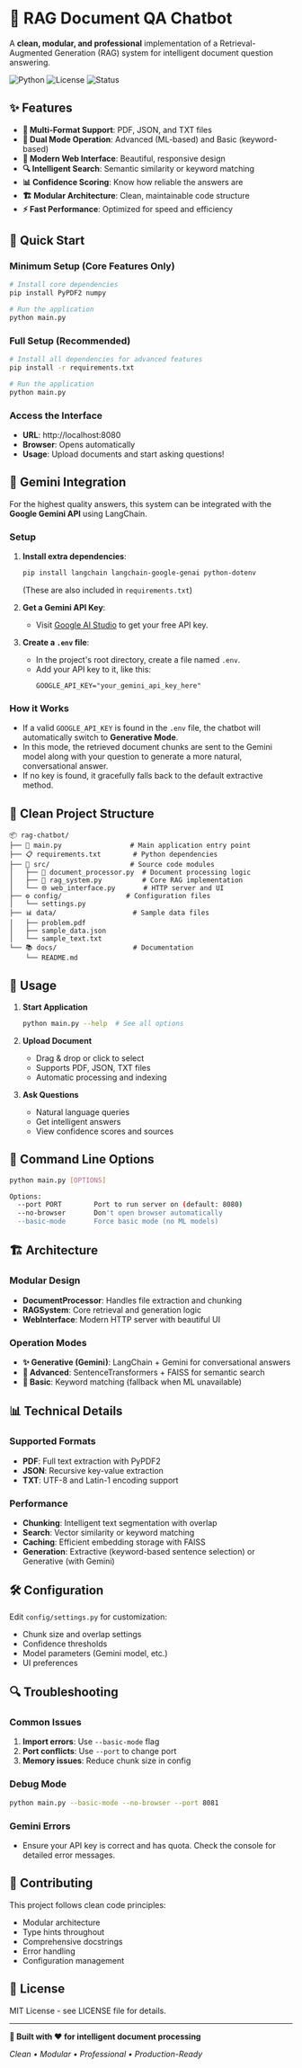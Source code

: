# 🤖 RAG Document QA Chatbot

A **clean, modular, and professional** implementation of a Retrieval-Augmented Generation (RAG) system for intelligent document question answering.

![Python](https://img.shields.io/badge/Python-3.8%2B-blue)
![License](https://img.shields.io/badge/License-MIT-green)
![Status](https://img.shields.io/badge/Status-Production%20Ready-brightgreen)

## ✨ Features

- **📄 Multi-Format Support**: PDF, JSON, and TXT files
- **🧠 Dual Mode Operation**: Advanced (ML-based) and Basic (keyword-based)
- **🎨 Modern Web Interface**: Beautiful, responsive design
- **🔍 Intelligent Search**: Semantic similarity or keyword matching
- **📊 Confidence Scoring**: Know how reliable the answers are
- **🏗️ Modular Architecture**: Clean, maintainable code structure
- **⚡ Fast Performance**: Optimized for speed and efficiency

## 🚀 Quick Start

### Minimum Setup (Core Features Only)
```bash
# Install core dependencies
pip install PyPDF2 numpy

# Run the application
python main.py
```

### Full Setup (Recommended)
```bash
# Install all dependencies for advanced features
pip install -r requirements.txt

# Run the application  
python main.py
```

### Access the Interface
- **URL**: http://localhost:8080
- **Browser**: Opens automatically
- **Usage**: Upload documents and start asking questions!

## 🧠 Gemini Integration

For the highest quality answers, this system can be integrated with the **Google Gemini API** using LangChain.

### Setup

1.  **Install extra dependencies**:
    ```bash
    pip install langchain langchain-google-genai python-dotenv
    ```
    (These are also included in `requirements.txt`)

2.  **Get a Gemini API Key**:
    - Visit [Google AI Studio](https://makersuite.google.com/app/apikey) to get your free API key.

3.  **Create a `.env` file**:
    - In the project's root directory, create a file named `.env`.
    - Add your API key to it, like this:
      ```
      GOOGLE_API_KEY="your_gemini_api_key_here"
      ```

### How it Works

- If a valid `GOOGLE_API_KEY` is found in the `.env` file, the chatbot will automatically switch to **Generative Mode**.
- In this mode, the retrieved document chunks are sent to the Gemini model along with your question to generate a more natural, conversational answer.
- If no key is found, it gracefully falls back to the default extractive method.

## 📁 Clean Project Structure

```
📦 rag-chatbot/
├── 🚀 main.py                 # Main application entry point
├── 📋 requirements.txt        # Python dependencies  
├── 📂 src/                    # Source code modules
│   ├── 📄 document_processor.py  # Document processing logic
│   ├── 🧠 rag_system.py          # Core RAG implementation
│   └── 🌐 web_interface.py       # HTTP server and UI
├── ⚙️ config/                # Configuration files
│   └── settings.py
├── 📊 data/                   # Sample data files
│   ├── problem.pdf
│   ├── sample_data.json
│   └── sample_text.txt
└── 📚 docs/                   # Documentation
    └── README.md
```

## 🎯 Usage

1. **Start Application**
   ```bash
   python main.py --help  # See all options
   ```

2. **Upload Document**
   - Drag & drop or click to select
   - Supports PDF, JSON, TXT files
   - Automatic processing and indexing

3. **Ask Questions**
   - Natural language queries
   - Get intelligent answers
   - View confidence scores and sources

## 🔧 Command Line Options

```bash
python main.py [OPTIONS]

Options:
  --port PORT        Port to run server on (default: 8080)
  --no-browser       Don't open browser automatically  
  --basic-mode       Force basic mode (no ML models)
```

## 🏗️ Architecture

### Modular Design
- **DocumentProcessor**: Handles file extraction and chunking
- **RAGSystem**: Core retrieval and generation logic
- **WebInterface**: Modern HTTP server with beautiful UI

### Operation Modes
- **✨ Generative (Gemini)**: LangChain + Gemini for conversational answers
- **🚀 Advanced**: SentenceTransformers + FAISS for semantic search
- **🔧 Basic**: Keyword matching (fallback when ML unavailable)

## 📊 Technical Details

### Supported Formats
- **PDF**: Full text extraction with PyPDF2
- **JSON**: Recursive key-value extraction  
- **TXT**: UTF-8 and Latin-1 encoding support

### Performance
- **Chunking**: Intelligent text segmentation with overlap
- **Search**: Vector similarity or keyword matching
- **Caching**: Efficient embedding storage with FAISS
- **Generation**: Extractive (keyword-based sentence selection) or Generative (with Gemini)

## 🛠️ Configuration

Edit `config/settings.py` for customization:
- Chunk size and overlap settings
- Confidence thresholds
- Model parameters (Gemini model, etc.)
- UI preferences

## 🔍 Troubleshooting

### Common Issues
1. **Import errors**: Use `--basic-mode` flag
2. **Port conflicts**: Use `--port` to change port
3. **Memory issues**: Reduce chunk size in config

### Debug Mode
```bash
python main.py --basic-mode --no-browser --port 8081
```

### Gemini Errors
- Ensure your API key is correct and has quota. Check the console for detailed error messages.

## 🤝 Contributing

This project follows clean code principles:
- Modular architecture
- Type hints throughout
- Comprehensive docstrings
- Error handling
- Configuration management

## 📄 License

MIT License - see LICENSE file for details.

---

**🎉 Built with ❤️ for intelligent document processing**

*Clean • Modular • Professional • Production-Ready*
